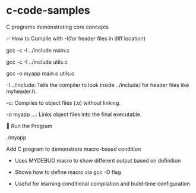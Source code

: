 # c-code-samples
C programs demonstrating core concepts


✅ How to Compile with -I(for header files in diff location)

gcc -c -I ../include main.c

gcc -c -I ../include utils.c

gcc -o myapp main.o utils.o

-I ../include: Tells the compiler to look inside ../include/ for header files like myheader.h.

-c: Compiles to object files (.o) without linking.

-o myapp ...: Links object files into the final executable.

🔁 Run the Program

./myapp

Add C program to demonstrate macro-based condition

- Uses MYDEBUG macro to show different output based on definition

- Shows how to define macro via gcc -D flag

- Useful for learning conditional compilation and build-time configuration

